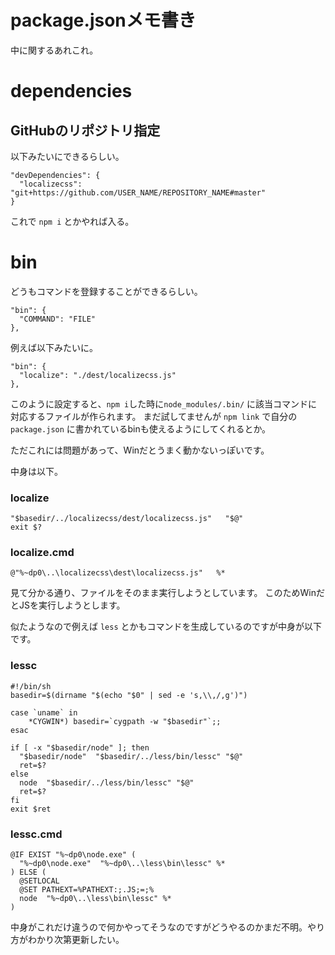 # package.jsonメモ書き

中に関するあれこれ。

# dependencies

## GitHubのリポジトリ指定

以下みたいにできるらしい。

```
"devDependencies": {
  "localizecss": "git+https://github.com/USER_NAME/REPOSITORY_NAME#master"
}
```

これで `npm i` とかやれば入る。

# bin

どうもコマンドを登録することができるらしい。

```
"bin": {
  "COMMAND": "FILE"
},
```

例えば以下みたいに。

```
"bin": {
  "localize": "./dest/localizecss.js"
},
```

このように設定すると、`npm i`した時に`node_modules/.bin/` に該当コマンドに対応するファイルが作られます。
まだ試してませんが `npm link` で自分の `package.json` に書かれているbinも使えるようにしてくれるとか。

ただこれには問題があって、Winだとうまく動かないっぽいです。

中身は以下。

### localize

```
"$basedir/../localizecss/dest/localizecss.js"   "$@"
exit $?
```

### localize.cmd

```
@"%~dp0\..\localizecss\dest\localizecss.js"   %*
```

見て分かる通り、ファイルをそのまま実行しようとしています。
このためWinだとJSを実行しようとします。

似たようなので例えば `less` とかもコマンドを生成しているのですが中身が以下です。

### lessc

```
#!/bin/sh
basedir=$(dirname "$(echo "$0" | sed -e 's,\\,/,g')")

case `uname` in
    *CYGWIN*) basedir=`cygpath -w "$basedir"`;;
esac

if [ -x "$basedir/node" ]; then
  "$basedir/node"  "$basedir/../less/bin/lessc" "$@"
  ret=$?
else 
  node  "$basedir/../less/bin/lessc" "$@"
  ret=$?
fi
exit $ret
```

### lessc.cmd

```
@IF EXIST "%~dp0\node.exe" (
  "%~dp0\node.exe"  "%~dp0\..\less\bin\lessc" %*
) ELSE (
  @SETLOCAL
  @SET PATHEXT=%PATHEXT:;.JS;=;%
  node  "%~dp0\..\less\bin\lessc" %*
)
```

中身がこれだけ違うので何かやってそうなのですがどうやるのかまだ不明。やり方がわかり次第更新したい。
